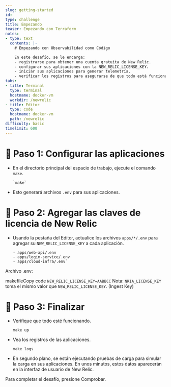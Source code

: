 ```yaml
---
slug: getting-started
id: 
type: challenge
title: Empezando
teaser: Empezando con Terraform
notes:
- type: text
  contents: |-
    # Empezando con Observabilidad como Código

    En este desafío, se le encarga:
    - registrarse para obtener una cuenta gratuita de New Relic.
    - configurar sus aplicaciones con la NEW_RELIC_LICENSE_KEY.
    - iniciar sus aplicaciones para generar telemetría.
    - verificar los registros para asegurarse de que todo está funcionando.
tabs:
- title: Terminal
  type: terminal
  hostname: docker-vm
  workdir: /newrelic
- title: Editor
  type: code
  hostname: docker-vm
  path: /newrelic
difficulty: basic
timelimit: 600
---
```


🧪 Paso 1: Configurar las aplicaciones
======================================

-   En el directorio principal del espacio de trabajo, ejecute el comando `make`.

    ```
    `make`
    ```

-   Esto generará archivos `.env` para sus aplicaciones.

🧪 Paso 2: Agregar las claves de licencia de New Relic
======================================================

-   Usando la pestaña del Editor, actualice los archivos `apps/*/.env` para agregar su `NEW_RELIC_LICENSE_KEY` a cada aplicación.

    ```
    - apps/web-api/.env
    - apps/login-service/.env
    - apps/cloud-infra/.env`
    ```
Archivo .env:

makefileCopy code
    ```
    NEW_RELIC_LICENSE_KEY=AABBCC
    ```
Nota: `NRIA_LICENSE_KEY` toma el mismo valor que `NEW_RELIC_LICENSE_KEY`. (Ingest Key)

🏁 Paso 3: Finalizar
====================

-   Verifique que todo esté funcionando.

    ```
    make up
    ```

-   Vea los registros de las aplicaciones.
    ```
    make logs
    ```

-   En segundo plano, se están ejecutando pruebas de carga para simular la carga en sus aplicaciones. En unos minutos, estos datos aparecerán en la interfaz de usuario de New Relic.

Para completar el desafío, presione Comprobar.
